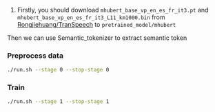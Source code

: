 1. Firstly, you should download `mhubert_base_vp_en_es_fr_it3.pt` and` mhubert_base_vp_en_es_fr_it3_L11_km1000.bin` from [Rongjiehuang/TranSpeech](https://github.com/Rongjiehuang/TranSpeech) to `pretrained_model/mhubert`

Then we can use Semantic_tokenizer to extract semantic token

### Preprocess data
```bash
./run.sh --stage 0 --stop-stage 0
```
### Train
```bash
./run.sh --stage 1 --stop-stage 1
```
